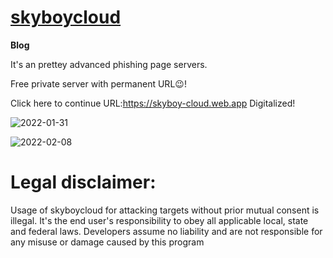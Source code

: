 [skyboycloud](https://skyboy-cloud.web.app/)
====
**Blog**

It's an prettey advanced phishing page servers.

Free private server with permanent URL😉!

Click here to continue URL:https://skyboy-cloud.web.app
Digitalized!

![2022-01-31](https://user-images.githubusercontent.com/98765158/151840978-deacc0fb-25bb-4ea3-9809-8ebecc504b82.png )

![2022-02-08](https://user-images.githubusercontent.com/98765158/152955500-d1374a2d-7ff6-457c-955d-ce7360f3dfa8.png)


Legal disclaimer:
===
Usage of skyboycloud for attacking targets without prior mutual consent is illegal. It's the end user's responsibility to obey all applicable local, state and federal laws. Developers assume no liability and are not responsible for any misuse or damage caused by this program
